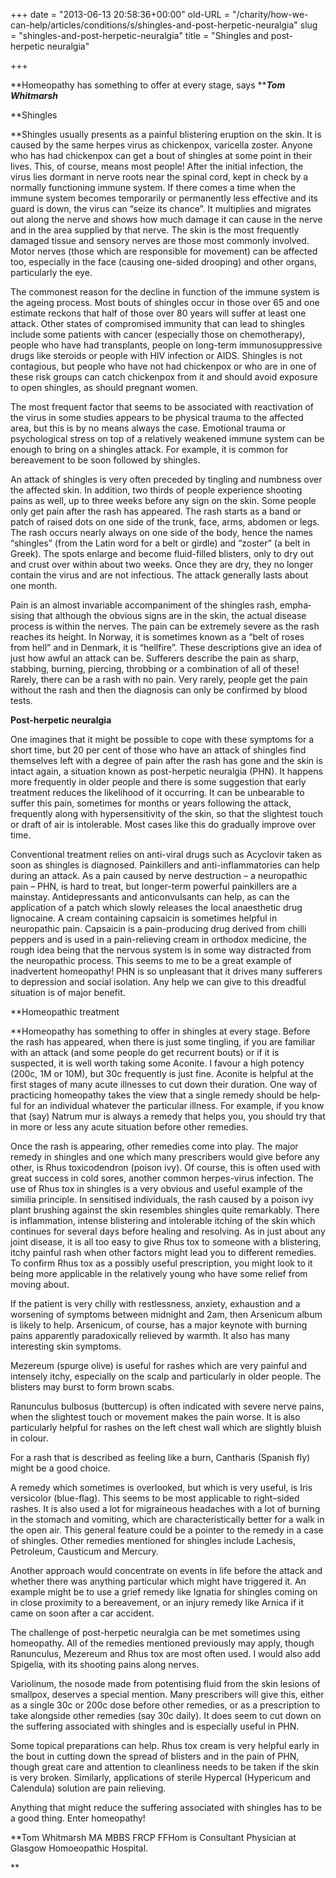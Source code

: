 +++
date = "2013-06-13 20:58:36+00:00"
old-URL = "/charity/how-we-can-help/articles/conditions/s/shingles-and-post-herpetic-neuralgia"
slug = "shingles-and-post-herpetic-neuralgia"
title = "Shingles and post-herpetic neuralgia"

+++

**Homeopathy has something to offer at every stage, says **_**Tom Whitmarsh**_

**Shingles

**Shingles usually presents as a painful blistering eruption on the skin. It is caused by the same herpes virus as chick­enpox, varicella zoster. Anyone who has had chickenpox can get a bout of shin­gles at some point in their lives. This, of course, means most people! After the initial infection, the virus lies dormant in nerve roots near the spinal cord, kept in check by a normally functioning immune system. If there comes a time when the immune system becomes temp­orarily or permanently less effective and its guard is down, the virus can “seize its chance”. It multiplies and migrates out along the nerve and shows how much damage it can cause in the nerve and in the area supplied by that nerve. The skin is the most frequently damaged tissue and sensory nerves are those most commonly involved. Motor nerves (those which are responsible for move­ment) can be affected too, especially in the face (causing one-sided drooping) and other organs, particularly the eye.

The commonest reason for the decline in function of the immune system is the ageing process. Most bouts of shingles occur in those over 65 and one estimate reckons that half of those over 80 years will suffer at least one attack. Other states of compromised immunity that can lead to shingles include some patients with cancer (especially those on chemotherapy), people who have had transplants, people on long-term immuno­suppressive drugs like steroids or people with HIV infection or AIDS. Shingles is not contagious, but people who have not had chickenpox or who are in one of these risk groups can catch chickenpox from it and should avoid exposure to open shingles, as should pregnant women.

The most frequent factor that seems to be associated with reactivation of the virus in some studies appears to be physical trauma to the affected area, but this is by no means always the case. Emotional trauma or psychological stress on top of a relatively weakened immune system can be enough to bring on a shingles attack. For example, it is common for bereavement to be soon followed by shingles.

An attack of shingles is very often pre­ceded by tingling and numbness over the affected skin. In addition, two thirds of people experience shooting pains as well, up to three weeks before any sign on the skin. Some people only get pain after the rash has appeared. The rash starts as a band or patch of raised dots on one side of the trunk, face, arms, abdomen or legs. The rash occurs nearly always on one side of the body, hence the names “shingles” (from the Latin word for a belt or girdle) and “zoster” (a belt in Greek). The spots enlarge and become fluid-filled blisters, only to dry out and crust over within about two weeks. Once they are dry, they no longer contain the virus and are not infectious. The attack generally lasts about one month.

Pain is an almost invariable accom­paniment of the shingles rash, empha­sising that although the obvious signs are in the skin, the actual disease process is within the nerves. The pain can be extremely severe as the rash reaches its height. In Norway, it is sometimes known as a “belt of roses from hell” and in Denmark, it is “hellfire”. These des­criptions give an idea of just how awful an attack can be. Sufferers describe the pain as sharp, stabbing, burning, piercing, throbbing or a combination of all of these! Rarely, there can be a rash with no pain. Very rarely, people get the pain without the rash and then the diagnosis can only be confirmed by blood tests.

**Post-herpetic neuralgia**

One imagines that it might be possible to cope with these symptoms for a short time, but 20 per cent of those who have an attack of shingles find themselves left with a degree of pain after the rash has gone and the skin is intact again, a situ­ation known as post-herpetic neuralgia (PHN). It happens more frequently in older people and there is some sugges­tion that early treatment reduces the likelihood of it occurring. It can be un­bearable to suffer this pain, sometimes for months or years following the attack, frequently along with hypersensitivity of the skin, so that the slightest touch or draft of air is intolerable. Most cases like this do gradually improve over time.

Conventional treatment relies on anti-viral drugs such as Acyclovir taken as soon as shingles is diagnosed. Pain­killers and anti-inflammatories can help during an attack. As a pain caused by nerve destruction – a neuropathic pain – PHN, is hard to treat, but longer-term powerful painkillers are a mainstay. Antidepressants and anticonvulsants can help, as can the application of a patch which slowly releases the local anaes­thetic drug lignocaine. A cream con­taining capsaicin is sometimes helpful in neuropathic pain. Capsaicin is a pain-producing drug derived from chilli peppers and is used in a pain-relieving cream in orthodox medicine, the rough idea being that the nervous system is in some way distracted from the neuro­pathic process. This seems to me to be a great example of inadvertent homeo­pathy! PHN is so unpleasant that it drives many sufferers to depression and social isolation. Any help we can give to this dreadful situation is of major benefit.

**Homeopathic treatment

**Homeopathy has something to offer in shingles at every stage. Before the rash has appeared, when there is just some tingling, if you are familiar with an attack (and some people do get recur­rent bouts) or if it is suspected, it is well worth taking some Aconite. I favour a high potency (200c, 1M or 10M), but 30c frequently is just fine. Aconite is helpful at the first stages of many acute illnesses to cut down their duration. One way of practicing homeopathy takes the view that a single remedy should be help­ful for an individual whatever the par­ticular illness. For example, if you know that (say) Natrum mur is always a remedy that helps you, you should try that in more or less any acute situation before other remedies.

Once the rash is appearing, other remedies come into play. The major remedy in shingles and one which many prescribers would give before any other, is Rhus toxicodendron (poison ivy). Of course, this is often used with great success in cold sores, another common herpes-virus infection. The use of Rhus tox in shingles is a very obvious and useful example of the similia principle. In sensitised individuals, the rash caused by a poison ivy plant brushing against the skin resembles shingles quite remark­ably. There is inflammation, intense blis­tering and intolerable itching of the skin which continues for several days before healing and resolving. As in just about any joint disease, it is all too easy to give Rhus tox to someone with a blistering, itchy painful rash when other factors might lead you to different remedies. To confirm Rhus tox as a possibly useful prescription, you might look to it being more applicable in the relatively young who have some relief from moving about.

If the patient is very chilly with rest­lessness, anxiety, exhaustion and a wors­ening of symptoms between midnight and 2am, then Arsenicum album is likely to help. Arsenicum, of course, has a major keynote with burning pains apparently paradoxically relieved by warmth. It also has many interesting skin symptoms.

Mezereum (spurge olive) is useful for rashes which are very painful and intensely itchy, especially on the scalp and particularly in older people. The blisters may burst to form brown scabs.

Ranunculus bulbosus (buttercup) is often indicated with severe nerve pains, when the slightest touch or movement makes the pain worse. It is also partic­ularly helpful for rashes on the left chest wall which are slightly bluish in colour.

For a rash that is described as feel­ing like a burn, Cantharis (Spanish fly) might be a good choice.

A remedy which sometimes is over­looked, but which is very useful, is Iris versicolor (blue-flag). This seems to be most applicable to right–sided rashes. It is also used a lot for migraineous headaches with a lot of burning in the stomach and vomiting, which are char­acteristically better for a walk in the open air. This general feature could be a pointer to the remedy in a case of shingles. Other remedies mentioned for shingles include Lachesis, Petroleum, Causticum and Mercury.

Another approach would concen­trate on events in life before the attack and whether there was anything partic­ular which might have triggered it. An example might be to use a grief remedy like Ignatia for shingles coming on in close proximity to a bereavement, or an injury remedy like Arnica if it came on soon after a car accident.

The challenge of post-herpetic neu­ralgia can be met sometimes using homeo­pathy. All of the remedies mentioned previously may apply, though Ranun­culus, Mezereum and Rhus tox are most often used. I would also add Spigelia, with its shooting pains along nerves.

Variolinum, the nosode made from potentising fluid from the skin lesions of smallpox, deserves a special mention. Many prescribers will give this, either as a single 30c or 200c dose before other remedies, or as a prescription to take alongside other remedies (say 30c daily). It does seem to cut down on the suffer­ing associated with shingles and is espe­cially useful in PHN.

Some topical preparations can help. Rhus tox cream is very helpful early in the bout in cutting down the spread of blisters and in the pain of PHN, though great care and attention to cleanliness needs to be taken if the skin is very bro­ken. Similarly, applications of sterile Hypercal (Hypericum and Calendula) solution are pain relieving.

Anything that might reduce the suf­fering associated with shingles has to be a good thing. Enter homeopathy!

**Tom Whitmarsh MA MBBS FRCP FFHom is Consultant Physician at Glasgow Homoeopathic Hospital.

**
